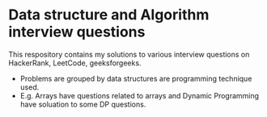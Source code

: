 # Data structure and Algorithm interview questions
This respository contains my solutions to various interview questions on HackerRank, LeetCode, geeksforgeeks.

  * Problems are grouped by data structures are programming technique used. 
   * E.g. Arrays have questions related to arrays and Dynamic Programming have soluation to some DP questions.
